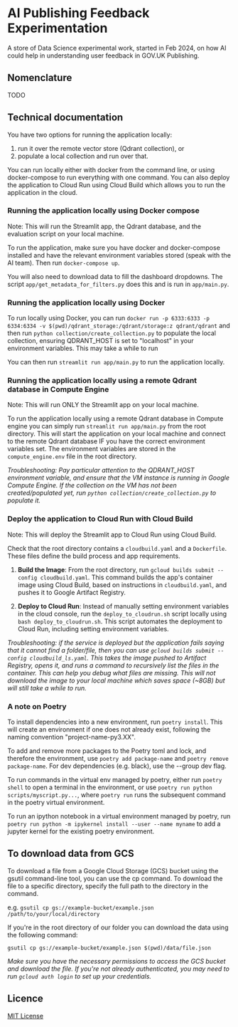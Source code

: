 # AI Publishing Feedback Experimentation

A store of Data Science experimental work, started in Feb 2024, on how AI could help in understanding user feedback in GOV.UK Publishing.

## Nomenclature

TODO

## Technical documentation

You have two options for running the application locally:

1. run it over the remote vector store (Qdrant collection), or
2. populate a local collection and run over that.

You can run locally either with docker from the command line, or using docker-compose to run everything with one command. You can also deploy the application to Cloud Run using Cloud Build which allows you to run the application in the cloud.

### Running the application locally using Docker compose

Note: This will run the Streamlit app, the Qdrant database, and the evaluation script on your local machine.

To run the application, make sure you have docker and docker-compose installed and have the relevant environment variables stored (speak with the AI team). Then run `docker-compose up`.

You will also need to download data to fill the dashboard dropdowns. The script `app/get_metadata_for_filters.py` does this and is run in `app/main.py`.

### Running the application locally using Docker

To run locally using Docker, you can run `docker run -p 6333:6333 -p 6334:6334 -v $(pwd)/qdrant_storage:/qdrant/storage:z qdrant/qdrant` and then run `python collection/create_collection.py` to populate the local collection, ensuring QDRANT_HOST is set to "localhost" in your environment variables. This may take a while to run

You can then run `streamlit run app/main.py` to run the application locally.

### Running the application locally using a remote Qdrant database in Compute Engine

Note: This will run ONLY the Streamlit app on your local machine.

To run the application locally using a remote Qdrant database in Compute engine you can simply run `streamlit run app/main.py` from the root directory. This will start the application on your local machine and connect to the remote Qdrant database IF you have the correct environment variables set. The environment variables are stored in the `compute_engine.env` file in the root directory.

_Troubleshooting: Pay particular attention to the QDRANT_HOST environment variable, and ensure that the VM instance is running in Google Compute Engine. If the collection on the VM has not been created/populated yet, run `python collection/create_collection.py` to populate it._

### Deploy the application to Cloud Run with Cloud Build

Note: This will deploy the Streamlit app to Cloud Run using Cloud Build.

Check that the root directory contains a `cloudbuild.yaml` and a `Dockerfile`. These files define the build process and app requirements.

1. **Build the Image**: From the root directory, run `gcloud builds submit --config cloudbuild.yaml`. This command builds the app's container image using Cloud Build, based on instructions in `cloudbuild.yaml`, and pushes it to Google Artifact Registry.

2. **Deploy to Cloud Run**: Instead of manually setting environment variables in the cloud console, run the `deploy_to_cloudrun.sh` script locally using `bash deploy_to_cloudrun.sh`. This script automates the deployment to Cloud Run, including setting environment variables.

_Troubleshooting: if the service is deployed but the application fails saying that it cannot find a folder/file, then you can use `gcloud builds submit --config cloudbuild_ls.yaml`. This takes the image pushed to Artifact Registry, opens it, and runs a command to recursively list the files in the container. This can help you debug what files are missing. This will not download the image to your local machine which saves space (~8GB) but will still take a while to run._

### A note on Poetry

To install dependencies into a new environment, run `poetry install`. This will create an environment if one does not already exist, following the naming convention "project-name-py3.XX".

To add and remove more packages to the Poetry toml and lock, and therefore the environment, use `poetry add package-name` and `poetry remove package-name`. For dev dependencies (e.g. black), use the --group dev flag.

To run commands in the virtual env managed by poetry, either run `poetry shell` to open a terminal in the environment, or use `poetry run python scripts/myscript.py...`, where `poetry run` runs the subsequent command in the poetry virtual environment.

To run an ipython notebook in a virtual environment managed by poetry, run `poetry run python -m ipykernel install --user --name myname` to add a jupyter kernel for the existing poetry environment.

## To download data from GCS

To download a file from a Google Cloud Storage (GCS) bucket using the gsutil command-line tool, you can use the cp command.
To download the file to a specific directory, specify the full path to the directory in the command.

e.g. `gsutil cp gs://example-bucket/example.json /path/to/your/local/directory`

If you're in the root directory of our folder you can download the data using the following command:

`gsutil cp gs://example-bucket/example.json $(pwd)/data/file.json`

*Make sure you have the necessary permissions to access the GCS bucket and download the file. If you're not already authenticated,
you may need to run `gcloud auth login` to set up your credentials.*

## Licence

[MIT License](LICENSE)
